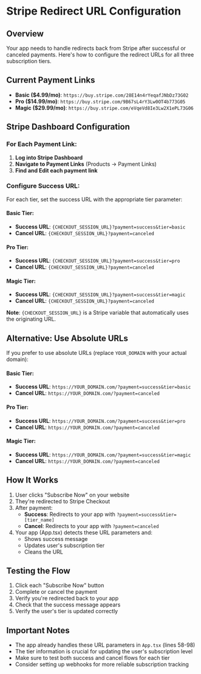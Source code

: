 # Stripe Redirect URL Configuration

## Overview
Your app needs to handle redirects back from Stripe after successful or canceled payments. Here's how to configure the redirect URLs for all three subscription tiers.

## Current Payment Links
- **Basic ($4.99/mo)**: `https://buy.stripe.com/28E14n4rYeqafJNbDz73G02`
- **Pro ($14.99/mo)**: `https://buy.stripe.com/9B67sL4rY3Lw0OT4b773G05`
- **Magic ($29.99/mo)**: `https://buy.stripe.com/eVqeVd8Ie3Lw2X1ePL73G06`

## Stripe Dashboard Configuration

### For Each Payment Link:

1. **Log into Stripe Dashboard**
2. **Navigate to Payment Links** (Products → Payment Links)
3. **Find and Edit each payment link**

### Configure Success URL:
For each tier, set the success URL with the appropriate tier parameter:

#### Basic Tier:
- **Success URL**: `{CHECKOUT_SESSION_URL}?payment=success&tier=basic`
- **Cancel URL**: `{CHECKOUT_SESSION_URL}?payment=canceled`

#### Pro Tier:
- **Success URL**: `{CHECKOUT_SESSION_URL}?payment=success&tier=pro`
- **Cancel URL**: `{CHECKOUT_SESSION_URL}?payment=canceled`

#### Magic Tier:
- **Success URL**: `{CHECKOUT_SESSION_URL}?payment=success&tier=magic`
- **Cancel URL**: `{CHECKOUT_SESSION_URL}?payment=canceled`

**Note**: `{CHECKOUT_SESSION_URL}` is a Stripe variable that automatically uses the originating URL.

## Alternative: Use Absolute URLs

If you prefer to use absolute URLs (replace `YOUR_DOMAIN` with your actual domain):

#### Basic Tier:
- **Success URL**: `https://YOUR_DOMAIN.com/?payment=success&tier=basic`
- **Cancel URL**: `https://YOUR_DOMAIN.com/?payment=canceled`

#### Pro Tier:
- **Success URL**: `https://YOUR_DOMAIN.com/?payment=success&tier=pro`
- **Cancel URL**: `https://YOUR_DOMAIN.com/?payment=canceled`

#### Magic Tier:
- **Success URL**: `https://YOUR_DOMAIN.com/?payment=success&tier=magic`
- **Cancel URL**: `https://YOUR_DOMAIN.com/?payment=canceled`

## How It Works

1. User clicks "Subscribe Now" on your website
2. They're redirected to Stripe Checkout
3. After payment:
   - **Success**: Redirects to your app with `?payment=success&tier=[tier_name]`
   - **Cancel**: Redirects to your app with `?payment=canceled`
4. Your app (App.tsx) detects these URL parameters and:
   - Shows success message
   - Updates user's subscription tier
   - Cleans the URL

## Testing the Flow

1. Click each "Subscribe Now" button
2. Complete or cancel the payment
3. Verify you're redirected back to your app
4. Check that the success message appears
5. Verify the user's tier is updated correctly

## Important Notes

- The app already handles these URL parameters in `App.tsx` (lines 58-98)
- The tier information is crucial for updating the user's subscription level
- Make sure to test both success and cancel flows for each tier
- Consider setting up webhooks for more reliable subscription tracking